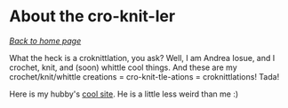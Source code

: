 # About the cro-knit-ler

[*Back to home page*](.)

What the heck is a croknittlation, you ask? Well, I am Andrea Iosue, and I crochet, knit, and (soon) whittle cool things. And these are my crochet/knit/whittle creations = cro-knit-tle-ations = croknittlations! Tada!

Here is my hubby's [cool site](https://jtiosue.github.io). He is a little less weird than me :) 
